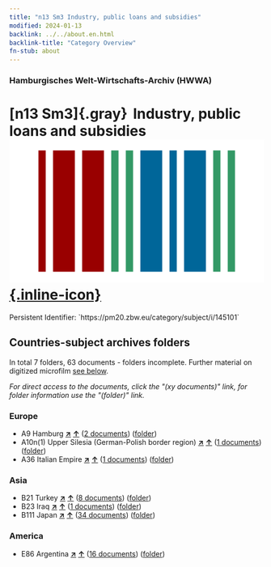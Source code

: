 ```yaml
---
title: "n13 Sm3 Industry, public loans and subsidies"
modified: 2024-01-13
backlink: ../../about.en.html
backlink-title: "Category Overview"
fn-stub: about
---
```


### Hamburgisches Welt-Wirtschafts-Archiv (HWWA)

# [n13 Sm3]{.gray}&#8201; Industry, public loans and subsidies &#160; [![Wikidata](/images/Wikidata-logo.svg "Wikidata"){.inline-icon}](http://www.wikidata.org/entity/Q104710566)

<div class="hint">Persistent Identifier: `https://pm20.zbw.eu/category/subject/i/145101`</div>







## Countries-subject archives folders







In total 7 folders, 63 documents - folders incomplete. Further material on digitized microfilm [see below](#filmsections).

_For direct access to the documents, click the "(xy documents)" link, for folder information use the "(folder)" link._



### Europe

- A9 Hamburg [**&nearr;**](../../../geo/i/140905/about.en.html "Hamburg (all folders)") [**&uarr;**](../../../geo/about.en.html#A9 "Country category system") (<a href="https://pm20.zbw.eu/iiifview/folder/sh/140905,145101" title="about: Hamburg : Industry, public loans and subsidies" target="_blank">2 documents</a>) ([folder](../../../../folder/sh/1409xx/140905/1451xx/145101/about.en.html))
- A10n(1) Upper Silesia (German-Polish border region) [**&nearr;**](../../../geo/i/140948/about.en.html "Upper Silesia (German-Polish border region) (all folders)") [**&uarr;**](../../../geo/about.en.html#A10n(1) "Country category system") (<a href="https://pm20.zbw.eu/iiifview/folder/sh/140948,145101" title="about: Upper Silesia (German-Polish border region) : Industry, public loans and subsidies" target="_blank">1 documents</a>) ([folder](../../../../folder/sh/1409xx/140948/1451xx/145101/about.en.html))
- A36 Italian Empire [**&nearr;**](../../../geo/i/141012/about.en.html "Italian Empire (all folders)") [**&uarr;**](../../../geo/about.en.html#A36 "Country category system") (<a href="https://pm20.zbw.eu/iiifview/folder/sh/141012,145101" title="about: Italian Empire : Industry, public loans and subsidies" target="_blank">1 documents</a>) ([folder](../../../../folder/sh/1410xx/141012/1451xx/145101/about.en.html))

### Asia

- B21 Turkey [**&nearr;**](../../../geo/i/141111/about.en.html "Turkey (all folders)") [**&uarr;**](../../../geo/about.en.html#B21 "Country category system") (<a href="https://pm20.zbw.eu/iiifview/folder/sh/141111,145101" title="about: Turkey : Industry, public loans and subsidies" target="_blank">8 documents</a>) ([folder](../../../../folder/sh/1411xx/141111/1451xx/145101/about.en.html))
- B23 Iraq [**&nearr;**](../../../geo/i/141113/about.en.html "Iraq (all folders)") [**&uarr;**](../../../geo/about.en.html#B23 "Country category system") (<a href="https://pm20.zbw.eu/iiifview/folder/sh/141113,145101" title="about: Iraq : Industry, public loans and subsidies" target="_blank">1 documents</a>) ([folder](../../../../folder/sh/1411xx/141113/1451xx/145101/about.en.html))
- B111 Japan [**&nearr;**](../../../geo/i/141272/about.en.html "Japan (all folders)") [**&uarr;**](../../../geo/about.en.html#B111 "Country category system") (<a href="https://pm20.zbw.eu/iiifview/folder/sh/141272,145101" title="about: Japan : Industry, public loans and subsidies" target="_blank">34 documents</a>) ([folder](../../../../folder/sh/1412xx/141272/1451xx/145101/about.en.html))

### America

- E86 Argentina [**&nearr;**](../../../geo/i/141692/about.en.html "Argentina (all folders)") [**&uarr;**](../../../geo/about.en.html#E86 "Country category system") (<a href="https://pm20.zbw.eu/iiifview/folder/sh/141692,145101" title="about: Argentina : Industry, public loans and subsidies" target="_blank">16 documents</a>) ([folder](../../../../folder/sh/1416xx/141692/1451xx/145101/about.en.html))



<a id="filmsections" />













